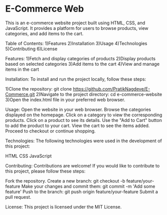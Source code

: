 # E-Commerce Web

This is an e-commerce website project built using HTML, CSS, and JavaScript. It provides a platform
for users to browse products, view categories, and add items to the cart.

Table of Contents:
1)Features
2)Installation
3)Usage
4)Technologies
5)Contributing
6)License

Features:
1)Fetch and display categories of products
2)Display products based on selected categories
3)Add items to the cart
4)View and manage items in the cart

Installation:
To install and run the project locally, follow these steps:

1)Clone the repository: git clone https://github.com/PratikNagdeve/E-Commerce.git
2)Navigate to the project directory: cd e-commerce-website
3)Open the index.html file in your preferred web browser.

Usage:
Open the website in your web browser.
Browse the categories displayed on the homepage.
Click on a category to view the corresponding products.
Click on a product to see its details.
Use the "Add to Cart" button to add the product to your cart.
View the cart to see the items added.
Proceed to checkout or continue shopping.

Technologies:
The following technologies were used in the development of this project:

HTML
CSS
JavaScript

Contributing:
Contributions are welcome! If you would like to contribute to this project, please follow these steps:

Fork the repository.
Create a new branch: git checkout -b feature/your-feature
Make your changes and commit them: git commit -m 'Add some feature'
Push to the branch: git push origin feature/your-feature
Submit a pull request.

License:
This project is licensed under the MIT License.
